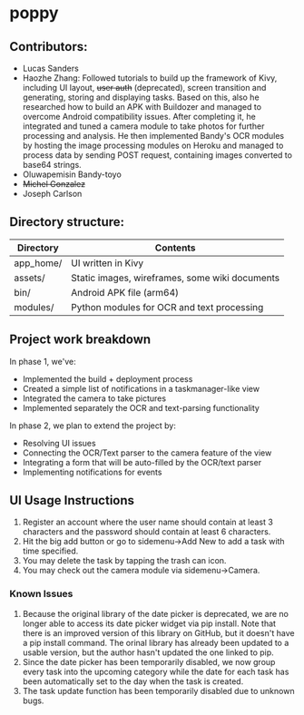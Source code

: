 # poppy

## Contributors:
- Lucas Sanders
- Haozhe Zhang: Followed tutorials to build up the framework of Kivy, including UI layout, ~~user auth~~ (deprecated), screen transition and generating, storing and displaying tasks. Based on this, also he researched how to build an APK with Buildozer and managed to overcome Android compatibility issues. After completing it, he integrated and tuned a camera module to take photos for further processing and analysis. He then implemented Bandy's OCR modules by hosting the image processing modules on Heroku and managed to process data by sending POST request, containing images converted to base64 strings.
- Oluwapemisin Bandy-toyo
- ~~Michel Gonzalez~~
- Joseph Carlson

## Directory structure:
Directory  | Contents
---------- | ----------
app_home/  | UI written in Kivy
assets/    | Static images, wireframes, some wiki documents
bin/       | Android APK file (arm64)
modules/   | Python modules for OCR and text processing

## Project work breakdown
In phase 1, we've:
- Implemented the build + deployment process
- Created a simple list of notifications in a taskmanager-like view
- Integrated the camera to take pictures
- Implemented separately the OCR and text-parsing functionality

In phase 2, we plan to extend the project by:
- Resolving UI issues
- Connecting the OCR/Text parser to the camera feature of the view
- Integrating a form that will be auto-filled by the OCR/text parser
- Implementing notifications for events

## UI Usage Instructions

1. Register an account where the user name should contain at least 3 characters and the password should contain at least 6 characters.
2. Hit the big add button or go to sidemenu->Add New to add a task with time specified. 
3. You may delete the task by tapping the trash can icon.
4. You may check out the camera module via sidemenu->Camera.

### Known Issues

1. Because the original library of the date picker is deprecated, we are no longer able to access its date picker widget via pip install. Note that there is an improved version of this library on GitHub, but it doesn't have a pip install command. The orinal library has already been updated to a usable version, but the author hasn't updated the one linked to pip.
2. Since the date picker has been temporarily disabled, we now group every task into the upcoming category while the date for each task has been automatically set to the day when the task is created.
3. The task update function has been temporarily disabled due to unknown bugs.
